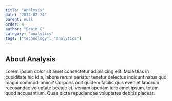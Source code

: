 ```yaml
---
title: "Analysis"
date: "2024-02-24"
parent: null
order: 4
author: "Brain C"
category: "analytics"
tags: ["technology", "analytics"]
---
```


## About Analysis

Lorem ipsum dolor sit amet consectetur adipisicing elit. Molestias in cupiditate hic id a, labore rerum pariatur tenetur delectus incidunt natus quo magni commodi animi? Corporis odit quidem facilis quis eveniet laborum recusandae voluptate beatae et, veniam aperiam iure amet ipsum, totam quod accusantium. Quae dicta repudiandae voluptates debitis placeat.

